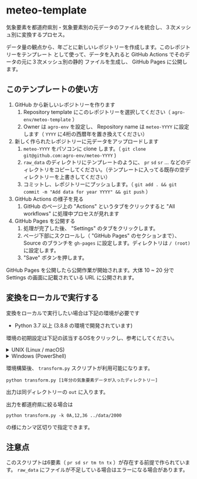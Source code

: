 # meteo-template

気象要素を都道府県別・気象要素別の元データのファイルを統合し、３次メッシュ別に変換するプロセス。

データ量の観点から、年ごとに新しいレポジトリーを作成します。このレポジトリーをテンプレート
として使って、データを入れると GitHub Actions でそのデータの元に３次メッシュ別の静的
ファイルを生成し、 GitHub Pages に公開します。

## このテンプレートの使い方

1. GitHub から新しいレポジトリーを作ります
	1. Repository template にこのレポジトリーを選択してください（ `agro-env/meteo-template` ）
	2. Owner は `agro-env` を設定し、 Repository name は `meteo-YYYY` に設定します（ `YYYY` に4桁の西暦年を置き換えてください）
2. 新しく作られたレポジトリーに元データをアップロードします
	1. `meteo-YYYY` をパソコンに clone します。（ `git clone git@github.com:agro-env/meteo-YYYY` )
	2. `raw_data` のディレクトリにテンプレートのように、 `pr` `sd` `sr` ... などのディレクトリをコピーしてください。（テンプレートに入ってる既存の空ディレクトリーを上書きしてください）
	3. コミットし、レポジトリーにプッシュします。（ `git add . && git commit -m "Add data for year YYYY" && git push` ）
3. GitHub Actions の様子を見る
	1. GitHub のページ上の "Actions" というタブをクリックすると "All workflows" に処理中プロセスが見れます
4. GitHub Pages を公開する
	1. 処理が完了した後、 "Settings" のタブをクリックします。
	2. ページ下部にスクロールし（ "GitHub Pages" のセクションまで）、Source のブランチを `gh-pages` に設定します。ディレクトリは `/ (root)` に設定します。
	3. "Save" ボタンを押します。

GitHub Pages を公開したら公開作業が開始されます。大体 10 ~ 20 分で Settings の画面に記載されている URL に公開されます。

## 変換をローカルで実行する

変換をローカルで実行したい場合は下記の環境が必要です

* Python 3.7 以上 (3.8.8 の環境で開発されています)

環境の初期設定は下記の該当するOSをクリックし、参考にしてください。

<details><summary>UNIX (Linux / macOS)</summary>
<p>

```shell
$ python3 -m venv .venv
$ . .venv/bin/activate
$ pip install -U pip
$ pip install -r requirements.txt
```

</p>
</details>

<details><summary>Windows (PowerShell)</summary>
<p>

```powershell
> python -m venv .venv
> . .\.venv\Scripts\Activate.ps1
> pip install -U pip
> pip install -r requirements.txt
```

`Activate.ps1` を実行するところで権限エラーになる場合は、下記のコマンドを実行しもう一度試してください。

```powershell
Set-ExecutionPolicy -Scope CurrentUser Unrestricted
```

</p>
</details>

環境構築後、 `transform.py` スクリプトが利用可能になります。

```
python transform.py [1年分の気象要素データが入ったディレクトリー]
```

出力は同ディレクトリーの `out` に入ります。

出力を都道府県に絞る場合は

```
python transform.py -k 0A,12,36 ../data/2000
```

の様にカンマ区切りで指定できます。

## 注意点

このスクリプトは6要素（ `pr sd sr tm tn tx` ）が存在する前提で作られています。 `raw_data` にファイルが不足している場合はエラーになる場合があります。
